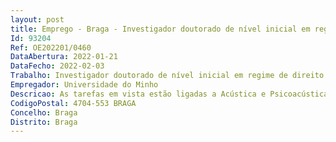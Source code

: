 ```yaml
--- 
layout: post
title: Emprego - Braga - Investigador doutorado de nível inicial em regime de direito privado
Id: 93204
Ref: OE202201/0460
DataAbertura: 2022-01-21
DataFecho: 2022-02-03
Trabalho: Investigador doutorado de nível inicial em regime de direito privado
Empregador: Universidade do Minho
Descricao: As tarefas em vista estão ligadas a Acústica e Psicoacústica, visando o redesenho de sinais sonoros de alarme em equipamento médico. Envolvem colaboração em testes laboratoriais com utilizadores e apoio ao desenvolvimento de uma plataforma de prototipagem acústica.
CodigoPostal: 4704-553 BRAGA
Concelho: Braga
Distrito: Braga
--- 
```

